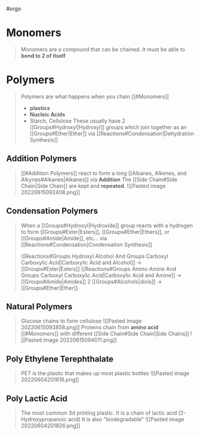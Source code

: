 #orgo 
# Monomers
> Monomers are a compound that can be chained.
> It must be able to **bond to 2 of itself**
# Polymers
> Polymers are what happens when you chain [[#Monomers]] 
> - **plastics**
> - **Nucleic Acids**
> - Starch, Cellulose
> These usually have 2 [[Groups#Hydroxyl|Hydroxyl]] groups which join together as an [[Groups#Ether|Ether]] via [[Reactions#Condensation|Dehydration Synthesis]] 

## Addition Polymers
> [[#Addition Polymers]] react to form a long [[Alkanes, Alkenes, and Alkynes#Alkanes|Alkanes]] via **Addition**
> The [[Side Chain#Side Chain|Side Chain]] are kept and **repeated**.
>![[Pasted image 20220615092408.png]]
## Condensation Polymers
> When a [[Groups#Hydroxyl|Hydroxide]] group reacts with a hydrogen to form [[Groups#Ester|Esters]], [[Groups#Ether|Ethers]], or [[Groups#Amide|Amide]], etc... via [[Reactions#Condensation|Condensation Synthesis]]
> 
> [[Reactions#Groups Hydroxyl Alcohol And Groups Carboxyl Carboxylic Acid|Carboxylic Acid and Alcohol]] -> [[Groups#Ester|Esters]]
> [[Reactions#Groups Amino Amine And Groups Carboxyl Carboxylic Acid|Carboxylic Acid and Amine]] -> [[Groups#Amide|Amides]]
> 2 [[Groups#Alcohols|diols]] -> [[Groups#Ether|Ether]]

## Natural Polymers
> Glucose chains to form cellulose
> ![[Pasted image 20220615093858.png]]
> Proteins chain from **amino acid** [[#Monomers]] with different [[Side Chain#Side Chain|Side Chains]]
> ![[Pasted image 20220615094011.png]]

## Poly Ethylene Terephthalate
> PET is the plastic that makes up most plastic bottles
> ![[Pasted image 20220604201616.png]]

## Poly Lactic Acid
> The most common 3d printing plastic.
> It is a chain of lactic acid (2-Hydroxypropanoic acid)
> It is also "biodegradable"
> ![[Pasted image 20220604201826.png]]
> 